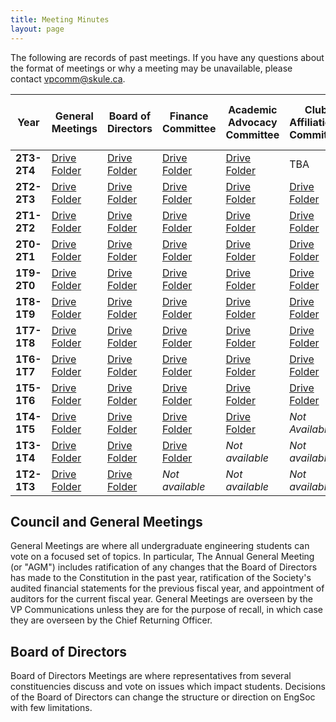```yaml
---
title: Meeting Minutes
layout: page
---
```


The following are records of past meetings. If you have any questions about the format of meetings or why a meeting may be unavailable, please contact [vpcomm@skule.ca](mailto:vpcomm@skule.ca).

| **Year**    | **General Meetings**                                                                                 | **Board of Directors**                                                                               | **Finance Committee**                                                                                | **Academic Advocacy Committee**                                                                      | **Club Affiliations Committee**                                                                      | **Policy & Structures Committee**                                                                    | **Skule Endowment Fund Committee**                                                                   |
| ----------- | ---------------------------------------------------------------------------------------------------- | ---------------------------------------------------------------------------------------------------- | ---------------------------------------------------------------------------------------------------- | ---------------------------------------------------------------------------------------------------- | ---------------------------------------------------------------------------------------------------- | ---------------------------------------------------------------------------------------------------- | ---------------------------------------------------------------------------------------------------- |
| **2T3-2T4** | [Drive Folder](https://drive.google.com/drive/folders/1I8faucUlyF1ZAJwuQ1HLCoIKvUTK4omZ?usp=sharing)             | [Drive Folder](https://drive.google.com/drive/folders/1tUAWier4zMczgIPjxFRkwH_rzctihfYl)             | [Drive Folder](https://drive.google.com/drive/u/3/folders/16SeiySp3vDnvieApIqj3tqVd4M4xRu5a)             | [Drive Folder](https://drive.google.com/drive/folders/1-tBivTG5dfN0FVXJMXZ9R2-lpRDiAX_Z)             | TBA                                                                                                  | [Drive Folder](https://drive.google.com/drive/folders/1HK2DqDSZ7x1xf6r9eCXTIIRIoAIf_wnt)             | [Drive Folder](https://drive.google.com/drive/folders/1xL_3wjVRcKnFvMFn17pkqiriw4kwnaNl)             |
| **2T2-2T3** | [Drive Folder](https://drive.google.com/drive/folders/1BUEKCjtoGzEv8qzTQiX84Ms_qdN73kUK)             | [Drive Folder](https://drive.google.com/drive/u/0/folders/1jWCVMh6RI_aNsA9aRgRXKa0AfEHNdQ9B)         | [Drive Folder](https://drive.google.com/drive/folders/1o_lP8ivyW5BwrWMrAbvhauuOdXAWj-GV)             | [Drive Folder](https://drive.google.com/drive/folders/1ZuF0oFt4WOza_54qWqZTXrUY6camiqKp?usp=sharing) | [Drive Folder](https://drive.google.com/drive/folders/1DNG4jmAzLdeGdw0x6FKkEhhTfR0W1Nwp)             | [Drive Folder](https://drive.google.com/drive/folders/1A2tghRaPWWPHn7Mukl-At_jkkTbpUTu5?usp=sharing) | [Drive Folder](https://drive.google.com/drive/folders/1UvF-co5vDyut-zILQxyCX7tMrbOLOdSL)             |
| **2T1-2T2** | [Drive Folder](https://drive.google.com/drive/folders/1RZABF8dymOpEq_HgzYvoZTtAiclpGw8I?usp=sharing) | [Drive Folder](https://drive.google.com/drive/folders/1Z3G4_3e-wz6OtG4Kz91MlYc7U82AOrrb?usp=sharing) | [Drive Folder](https://drive.google.com/drive/folders/1hO8JTZxt6zFcb-wac6RVsD8qDs2c-vtD?usp=sharing) | [Drive Folder](https://drive.google.com/drive/folders/1en4ALnY_03o6EbHHGEuWRcULl_5wntHQ)             | [Drive Folder](https://drive.google.com/drive/folders/1rYGPVIR22iL9Rqnggn-6IPHPhqX5DO8q?usp=sharing) | [Drive Folder](https://drive.google.com/drive/folders/1edbP2IFYUrtowR0-o4GtxTWYudjdJ2nS?usp=sharing) | [Drive Folder](https://drive.google.com/drive/folders/1CmJ18I1N17uX1dB4D-lWDCXJl0kjZ5RH?usp=sharing) |
| **2T0-2T1** | [Drive Folder](https://drive.google.com/drive/folders/1dj29W2Lo8bkUPeYbV2fA1TG4N575lByD)             | [Drive Folder](https://drive.google.com/drive/folders/1lAoOujiQ8drW5sosEvJvmZWPQPeg2dML?usp=sharing) | [Drive Folder](https://drive.google.com/drive/folders/1wHBwbot3lUjXsQQ8JR0OeQvYdYzJeBf5?usp=sharing) | [Drive Folder](https://drive.google.com/drive/folders/1q1o0dSmHHx3u2xw_6OX-6SENl26srttQ?usp=sharing) | [Drive Folder](https://drive.google.com/drive/folders/1Y50dvN0KGzGGS7308YO-id3pShgBi46P?usp=sharing) | [Drive Folder](https://drive.google.com/drive/folders/18EN_WCT8efwJblYQgnDjZzswGmMtZDSc?usp=sharing) | [Drive Folder](https://drive.google.com/drive/folders/1KQ9lTTn53qT_RzON8L8IyZe-uiTljjF2?usp=sharing) |
| **1T9-2T0** | [Drive Folder](https://drive.google.com/drive/folders/1CaPxxstG3WvXl1J8VVHL7k4kc-bKz4E-?usp=sharing) | [Drive Folder](https://drive.google.com/drive/folders/1uGDdrDnz0uTPhU0zbv9aS0cutQ1SjPBg?usp=sharing) | [Drive Folder](https://drive.google.com/drive/folders/19zONKII5w0n3qfzqwd6oneqWRq-lo5AQ?usp=sharing) | [Drive Folder](https://drive.google.com/drive/folders/1QyhLxtmdB3Zf2CPfX6nRAvxgFIUW7eDl?usp=sharing) | [Drive Folder](https://drive.google.com/drive/folders/1N1euhdrQjuTzGajx3fFlkvLHwvxTEQ8W?usp=sharing) | [Drive Folder](https://drive.google.com/drive/folders/1ia_1pPPsJs9ITNW2alC46v97n0tmWOku)             | *Not available*                                                                                      |
| **1T8-1T9** | [Drive Folder](https://drive.google.com/drive/folders/1qG-ktuJBSghBAsED3ajla7SXMYjgr900?usp=sharing) | [Drive Folder](https://drive.google.com/drive/folders/1OUy2yLfn4wY1Kz0N3Hi9FQmjMALslKtW?usp=sharing) | [Drive Folder](https://drive.google.com/drive/folders/182bP6gA-iO5fJAuHoRwybQDwHprW_9AG)             | [Drive Folder](https://drive.google.com/open?id=12B4ltUSkZ3WivcOc9oNswl5O8wMq-xIy)                   | [Drive Folder](https://drive.google.com/open?id=1kOdf-ljFPQvdBz7MV3ONxytXcGBBCT0i)                   | [Drive Folder](https://drive.google.com/open?id=1s6ICE8lMNwu8WRevNURUoitOpfl9s7PB)                   | [Drive Folder](https://drive.google.com/drive/folders/1bY0ZK1DxuoJqpS3PhDD5jSwOJanqR6zO?usp=sharing) |
| **1T7-1T8** | [Drive Folder](https://drive.google.com/drive/folders/1Tvb_v7uYo-rm9dBqFfA7s1mZTF3felhS?usp=sharing) | [Drive Folder](https://drive.google.com/drive/folders/15JDkOjaL_erVadwE-SPoSEl0XXxD9kCE?usp=sharing) | [Drive Folder](https://drive.google.com/drive/folders/17H9SikX_U_u9gaw0MaHC0kZqkpbSCaIQ?usp=sharing) | [Drive Folder](https://drive.google.com/drive/folders/1tbB20ZZukdbZGEYEi30DzLLL_z6Y5fLc?usp=sharing) | [Drive Folder](https://drive.google.com/drive/folders/18xju60QtMFkbVTm8gOn8bDZD-BvALba-?usp=sharing) | [Drive Folder](https://drive.google.com/drive/folders/13nGqSgeNo32Mw1PI_pTNmhJP9jBusP0y?usp=sharing) | [Drive Folder](https://drive.google.com/drive/folders/1iGn0jd7RT3WS5PxAckhIA7QUPqo5B-OC?usp=sharing) |
| **1T6-1T7** | [Drive Folder](https://drive.google.com/drive/folders/0B3agLOf0dQ6FMVpUMzdadmJkcUE?usp=sharing)      | [Drive Folder](https://drive.google.com/drive/folders/0B3agLOf0dQ6FTHFXMzVsQzUzQmc?usp=sharing)      | [Drive Folder](https://drive.google.com/drive/folders/1FJTqZm6UrhCskcgcfSshJAeFS1qTEDzc?usp=sharing) | [Drive Folder](https://drive.google.com/drive/folders/0B0aaqPGaQeueU2o2T09ta2x3azg?usp=sharing)      | [Drive Folder](https://drive.google.com/drive/folders/14gmMtK5tUiQFpjqlMeqY4rNhFWKyphRL?usp=sharing) | [Drive Folder](https://drive.google.com/drive/folders/1KAdSAFc834Y52J9tItMRe_tH7Ou5apIN?usp=sharing) | [Drive Folder](https://drive.google.com/drive/folders/1pvNtqAD1zQQa4lao4B1m0eghroxNqFx8?usp=sharing) |
| **1T5-1T6** | [Drive Folder](https://drive.google.com/drive/folders/0B3agLOf0dQ6FcnFaWmV2eHplNDA?usp=sharing)      | [Drive Folder](https://drive.google.com/drive/folders/0B4NAsswStjIXQUl2NTRwT3FzMmM?usp=sharing)      | [Drive Folder](https://drive.google.com/drive/folders/1lGka8h3KWTYAahc-f1vC21ifeWZcLVce?usp=sharing) | [Drive Folder](https://drive.google.com/drive/folders/0B0aaqPGaQeueN2d0bXdLZW9PSzA?usp=sharing)      | [Drive Folder](https://drive.google.com/drive/folders/1FmCHL_z7MpKjt22fw5GTN1BHepr_NIUy?usp=sharing) | [Drive Folder](https://drive.google.com/drive/folders/1r71zsLNnksb4XILitVoMTAkps3-Fg3X5?usp=sharing) | [Drive Folder](https://drive.google.com/drive/folders/1CopmtsLMmWwKpOS1wcsnYN2ujLNf_R09?usp=sharing) |
| **1T4-1T5** | [Drive Folder](https://drive.google.com/drive/folders/1558njode9GlKOBJ_sOiogzwZ4sKKkBQg?usp=sharing) | [Drive Folder](https://drive.google.com/drive/folders/1OZuB0IVxhewzaYcZGh1wPhiP7Mn2KKGO?usp=sharing) | [Drive Folder](https://drive.google.com/drive/folders/1e326AzVZ28SUIE9vodXu03Q50hl3EvxY?usp=sharing) | [Drive Folder](https://drive.google.com/drive/folders/122h67gba-S3KtTNicXjbq7yBYcjJ1CCK?usp=sharing) | *Not Available*                                                                                      | [Drive Folder](https://drive.google.com/drive/folders/1mM3_SM4R3QgnimI0t3GB59llSGAjh7aM?usp=sharing) | *Not Available*                                                                                      |
| **1T3-1T4** | [Drive Folder](https://drive.google.com/drive/folders/0B2SUZIh_6iOgamJyQkFteExYX2s?usp=sharing)      | [Drive Folder](https://drive.google.com/drive/folders/0B2SUZIh_6iOgQ2cyTHBWNEw4dVE?usp=sharing)      | [Drive Folder](https://drive.google.com/drive/folders/14WRBFFAHIGx9MTwApDCOL8mnNaSCN5Te?usp=sharing) | *Not available*                                                                                      | *Not available*                                                                                      | *Not available*                                                                                      | *Not Available*                                                                                      |
| **1T2-1T3** | [Drive Folder](https://drive.google.com/drive/folders/1LqZDhjlXMMtVgdCepc_Uv43oRsPHD4JI?usp=sharing) | [Drive Folder](https://drive.google.com/drive/folders/10rot_jmH5LqtweKeCJczkhAAT-AjzCnh?usp=sharing) | *Not available*                                                                                      | *Not available*                                                                                      | *Not available*                                                                                      | *Not available*                                                                                      | *Not Available*                                                                                      |

## Council and General Meetings
    
General Meetings are where all undergraduate engineering students can vote on a focused set of topics. In particular, The Annual General Meeting (or "AGM") includes ratification of any changes that the Board of Directors has made to the Constitution in the past year, ratification of the Society's audited financial statements for the previous fiscal year, and appointment of auditors for the current fiscal year. General Meetings are overseen by the VP Communications unless they are for the purpose of recall, in which case they are overseen by the Chief Returning Officer.

## Board of Directors
    
Board of Directors Meetings are where representatives from several constituencies discuss and vote on issues which impact students. Decisions of the Board of Directors can change the structure or direction on EngSoc with few limitations.
